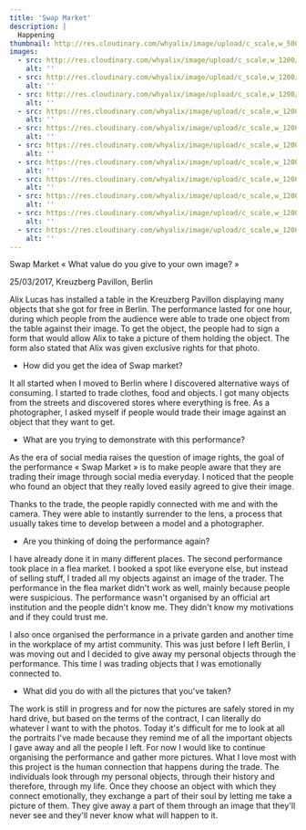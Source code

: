 ```yaml
---
title: 'Swap Market'
description: |
  Happening
thumbnail: http://res.cloudinary.com/whyalix/image/upload/c_scale,w_500/v1510518714/alixlucas/swap-market/DSC05150.jpg
images:
  - src: http://res.cloudinary.com/whyalix/image/upload/c_scale,w_1200/v1510518716/alixlucas/swap-market/human-symphony.jpg
    alt: ''
  - src: http://res.cloudinary.com/whyalix/image/upload/c_scale,w_1200/v1510518898/alixlucas/swap-market/DSC05197.jpg
    alt: ''
  - src: http://res.cloudinary.com/whyalix/image/upload/c_scale,w_1200/v1510518714/alixlucas/swap-market/DSC05150.jpg
    alt: ''
  - src: https://res.cloudinary.com/whyalix/image/upload/c_scale,w_1200/v1543898539/alixlucas/swap-market/swap-market-01.jpg
    alt: ''
  - src: https://res.cloudinary.com/whyalix/image/upload/c_scale,w_1200/v1543898539/alixlucas/swap-market/swap-market-02.jpg
    alt: ''
  - src: https://res.cloudinary.com/whyalix/image/upload/c_scale,w_1200/v1543898539/alixlucas/swap-market/swap-market-03.jpg
    alt: ''
  - src: https://res.cloudinary.com/whyalix/image/upload/c_scale,w_1200/v1543898539/alixlucas/swap-market/swap-market-04.jpg
    alt: ''
  - src: https://res.cloudinary.com/whyalix/image/upload/c_scale,w_1200/v1543898539/alixlucas/swap-market/swap-market-05.jpg
    alt: ''
  - src: https://res.cloudinary.com/whyalix/image/upload/c_scale,w_1200/v1543898539/alixlucas/swap-market/swap-market-06.jpg
    alt: ''
  - src: https://res.cloudinary.com/whyalix/image/upload/c_scale,w_1200/v1543898539/alixlucas/swap-market/swap-market-07.jpg
    alt: ''
  - src: https://res.cloudinary.com/whyalix/image/upload/c_scale,w_1200/v1543898539/alixlucas/swap-market/swap-market-08.jpg
    alt: ''
---
```


Swap Market « What value do you give to your own image? »

25/03/2017, Kreuzberg Pavillon, Berlin

Alix Lucas has installed a table in the Kreuzberg Pavillon displaying many objects that she got for free in Berlin. The performance lasted for one hour, during which people from the audience were able to trade one object from the table against their image. To get the object, the people had to sign a form that would allow Alix to take a picture of them holding the object. The form also stated that Alix was given exclusive rights for that photo.

- How did you get the idea of Swap market?

It all started when I moved to Berlin where I discovered alternative ways of consuming. I started to trade clothes, food and objects. I got many objects from the streets and discovered stores where everything is free. As a photographer, I asked myself if people would trade their image against an object that they want to get.

- What are you trying to demonstrate with this performance?

As the era of social media raises the question of image rights, the goal of the performance « Swap Market » is to make people aware that they are trading their image through social media everyday. I noticed that the people who found an object that they really loved easily agreed to give their image.

Thanks to the trade, the people rapidly connected with me and with the camera. They were able to instantly surrender to the lens, a process that usually takes time to develop between a model and a photographer.

- Are you thinking of doing the performance again?

I have already done it in many different places. The second performance took place in a flea market. I booked a spot like everyone else, but instead of selling stuff, I traded all my objects against an image of the trader. The performance in the flea market didn't work as well, mainly because people were suspicious. The performance wasn't organised by an official art institution and the people didn't know me. They didn't know my motivations and if they could trust me.

I also once organised the performance in a private garden and another time in the workplace of my artist community. This was just before I left Berlin, I was moving out and I decided to give away my personal objects through the performance. This time I was trading objects that I was emotionally connected to.

- What did you do with all the pictures that you've taken?

The work is still in progress and for now the pictures are safely stored in my hard drive, but based on the terms of the contract, I can literally do whatever I want to with the photos. Today it's difficult for me to look at all the portraits I've made because they remind me of all the important objects I gave away and all the people I left. For now I would like to continue organising the performance and gather more pictures. What I love most with this project is the human connection that happens during the trade. The individuals look through my personal objects, through their history and therefore, through my life. Once they choose an object with which they connect emotionally, they exchange a part of their soul by letting me take a picture of them. They give away a part of them through an image that they'll never see and they'll never know what will happen to it.

